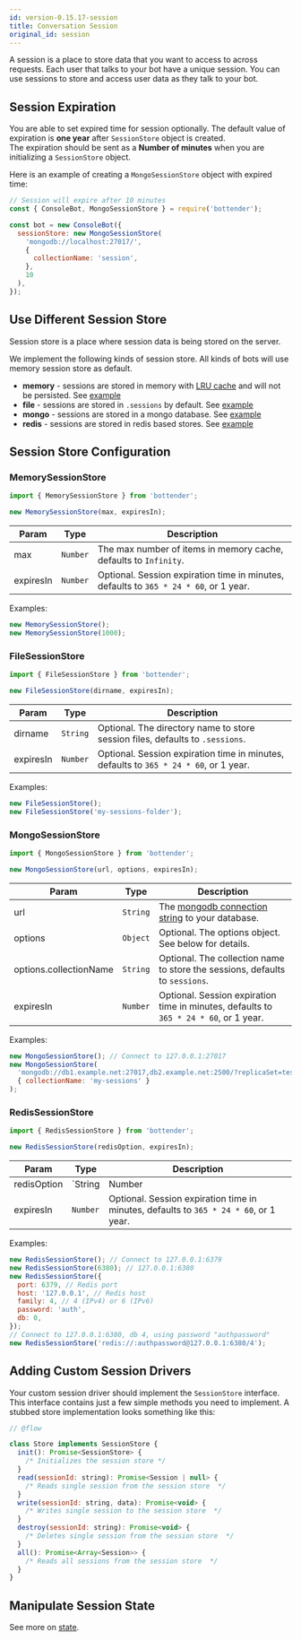 ```yaml
---
id: version-0.15.17-session
title: Conversation Session
original_id: session
---
```


A session is a place to store data that you want to access to across requests. Each user that talks to your bot have a unique session. You can use sessions to store and access user data as they talk to your bot.

## Session Expiration

You are able to set expired time for session optionally. The default value of expiration is **one year** after `SessionStore` object is created.  
The expiration should be sent as a **Number of minutes** when you are initializing a `SessionStore` object.

Here is an example of creating a `MongoSessionStore` object with expired time:

```js
// Session will expire after 10 minutes
const { ConsoleBot, MongoSessionStore } = require('bottender');

const bot = new ConsoleBot({
  sessionStore: new MongoSessionStore(
    'mongodb://localhost:27017/',
    {
      collectionName: 'session',
    },
    10
  ),
});
```

## Use Different Session Store

Session store is a place where session data is being stored on the server.

We implement the following kinds of session store. All kinds of bots will use memory session store as default.

- **memory** - sessions are stored in memory with [LRU cache](https://github.com/isaacs/node-lru-cache) and will not be persisted. See [example](https://github.com/Yoctol/bottender/tree/v0.15.x/examples/session-memory)
- **file** - sessions are stored in `.sessions` by default. See
  [example](https://github.com/Yoctol/bottender/tree/v0.15.x/examples/session-file)
- **mongo** - sessions are stored in a mongo database. See
  [example](https://github.com/Yoctol/bottender/tree/v0.15.x/examples/session-mongo)
- **redis** - sessions are stored in redis based stores. See
  [example](https://github.com/Yoctol/bottender/tree/v0.15.x/examples/session-redis)

## Session Store Configuration

### MemorySessionStore

```js
import { MemorySessionStore } from 'bottender';

new MemorySessionStore(max, expiresIn);
```

| Param     | Type     | Description                                                                           |
| --------- | -------- | ------------------------------------------------------------------------------------- |
| max       | `Number` | The max number of items in memory cache, defaults to `Infinity`.                      |
| expiresIn | `Number` | Optional. Session expiration time in minutes, defaults to `365 * 24 * 60`, or 1 year. |

Examples:

```js
new MemorySessionStore();
new MemorySessionStore(1000);
```

### FileSessionStore

```js
import { FileSessionStore } from 'bottender';

new FileSessionStore(dirname, expiresIn);
```

| Param     | Type     | Description                                                                           |
| --------- | -------- | ------------------------------------------------------------------------------------- |
| dirname   | `String` | Optional. The directory name to store session files, defaults to `.sessions`.         |
| expiresIn | `Number` | Optional. Session expiration time in minutes, defaults to `365 * 24 * 60`, or 1 year. |

Examples:

```js
new FileSessionStore();
new FileSessionStore('my-sessions-folder');
```

### MongoSessionStore

```js
import { MongoSessionStore } from 'bottender';

new MongoSessionStore(url, options, expiresIn);
```

| Param                  | Type     | Description                                                                                                     |
| ---------------------- | -------- | --------------------------------------------------------------------------------------------------------------- |
| url                    | `String` | The [mongodb connection string](https://docs.mongodb.com/manual/reference/connection-string/) to your database. |
| options                | `Object` | Optional. The options object. See below for details.                                                            |
| options.collectionName | `String` | Optional. The collection name to store the sessions, defaults to `sessions`.                                    |
| expiresIn              | `Number` | Optional. Session expiration time in minutes, defaults to `365 * 24 * 60`, or 1 year.                           |

Examples:

```js
new MongoSessionStore(); // Connect to 127.0.0.1:27017
new MongoSessionStore(
  'mongodb://db1.example.net:27017,db2.example.net:2500/?replicaSet=test',
  { collectionName: 'my-sessions' }
);
```

### RedisSessionStore

```js
import { RedisSessionStore } from 'bottender';

new RedisSessionStore(redisOption, expiresIn);
```

| Param       | Type                       | Description                                                                                                                 |
| ----------- | -------------------------- | --------------------------------------------------------------------------------------------------------------------------- |
| redisOption | `String | Number | Object` | The [ioredis connection option](https://github.com/luin/ioredis#connect-to-redis) to your database. See below for examples. |
| expiresIn   | `Number`                   | Optional. Session expiration time in minutes, defaults to `365 * 24 * 60`, or 1 year.                                       |

Examples:

```js
new RedisSessionStore(); // Connect to 127.0.0.1:6379
new RedisSessionStore(6380); // 127.0.0.1:6380
new RedisSessionStore({
  port: 6379, // Redis port
  host: '127.0.0.1', // Redis host
  family: 4, // 4 (IPv4) or 6 (IPv6)
  password: 'auth',
  db: 0,
});
// Connect to 127.0.0.1:6380, db 4, using password "authpassword"
new RedisSessionStore('redis://:authpassword@127.0.0.1:6380/4');
```

## Adding Custom Session Drivers

Your custom session driver should implement the `SessionStore` interface. This interface contains just a few simple methods you need to implement. A stubbed store implementation looks something like this:

```js
// @flow

class Store implements SessionStore {
  init(): Promise<SessionStore> {
    /* Initializes the session store */
  }
  read(sessionId: string): Promise<Session | null> {
    /* Reads single session from the session store  */
  }
  write(sessionId: string, data): Promise<void> {
    /* Writes single session to the session store  */
  }
  destroy(sessionId: string): Promise<void> {
    /* Deletes single session from the session store  */
  }
  all(): Promise<Array<Session>> {
    /* Reads all sessions from the session store  */
  }
}
```

## Manipulate Session State

See more on [state](Guides-State.md).
